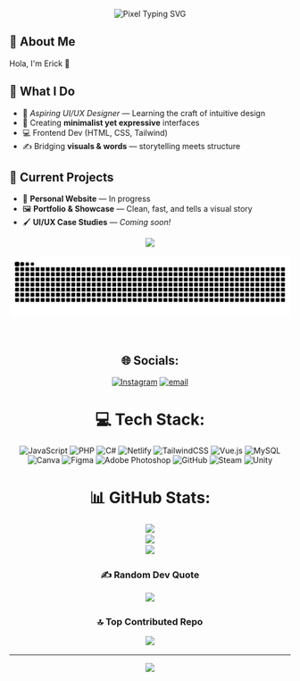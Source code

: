 <p align="center">
  <img src="https://readme-typing-svg.herokuapp.com?font=Press+Start+2P&size=16&duration=3500&pause=1000&color=F9DC5C&center=true&vCenter=true&width=600&lines=✨+Seniman+muda" alt="Pixel Typing SVG" />
</p>




## 💫 About Me  
Hola, I'm Erick 👋  



## 💼 What I Do  
- 🧠 *Aspiring UI/UX Designer* — Learning the craft of intuitive design  
- 🎨 Creating **minimalist yet expressive** interfaces  
- 💻 Frontend Dev (HTML, CSS, Tailwind)  
- ✍️ Bridging **visuals & words** — storytelling meets structure

## 🧪 Current Projects  
- 🚧 **Personal Website** — In progress  
- 🖼️ **Portfolio & Showcase** — Clean, fast, and tells a visual story  
- 🖌️ **UI/UX Case Studies** — *Coming soon!*  
  

<div align="center">
  
  <img src="https://user-images.githubusercontent.com/22107794/139580686-887df369-edb8-4bc8-b607-4fbf6d7e4866.gif">

  <br>

  ![snake gif](https://github.com/synthever/synthever/blob/output/github-contribution-grid-snake-dark.svg)

  <br>


## 🌐 Socials:
[![Instagram](https://img.shields.io/badge/Instagram-%23E4405F.svg?logo=Instagram&logoColor=white)](https://instagram.com/topantibonachi) [![email](https://img.shields.io/badge/Email-D14836?logo=gmail&logoColor=white)](mailto:fatannurrizqi@gmail.com) 

# 💻 Tech Stack:
![JavaScript](https://img.shields.io/badge/javascript-%23323330.svg?style=flat&logo=javascript&logoColor=%23F7DF1E) ![PHP](https://img.shields.io/badge/php-%23777BB4.svg?style=flat&logo=php&logoColor=white) ![C#](https://img.shields.io/badge/c%23-%23239120.svg?style=flat&logo=csharp&logoColor=white) ![Netlify](https://img.shields.io/badge/netlify-%23000000.svg?style=flat&logo=netlify&logoColor=#00C7B7) ![TailwindCSS](https://img.shields.io/badge/tailwindcss-%2338B2AC.svg?style=flat&logo=tailwind-css&logoColor=white) ![Vue.js](https://img.shields.io/badge/vue.js-%2335495e.svg?style=flat&logo=vuedotjs&logoColor=%234FC08D) ![MySQL](https://img.shields.io/badge/mysql-4479A1.svg?style=flat&logo=mysql&logoColor=white) ![Canva](https://img.shields.io/badge/Canva-%2300C4CC.svg?style=flat&logo=Canva&logoColor=white) ![Figma](https://img.shields.io/badge/figma-%23F24E1E.svg?style=flat&logo=figma&logoColor=white) ![Adobe Photoshop](https://img.shields.io/badge/adobe%20photoshop-%2331A8FF.svg?style=flat&logo=adobe%20photoshop&logoColor=white) ![GitHub](https://img.shields.io/badge/github-%23121011.svg?style=flat&logo=github&logoColor=white) ![Steam](https://img.shields.io/badge/steam-%23000000.svg?style=flat&logo=steam&logoColor=white) ![Unity](https://img.shields.io/badge/unity-%23000000.svg?style=flat&logo=unity&logoColor=white)
# 📊 GitHub Stats:
![](https://github-readme-stats.vercel.app/api?username=ReNaLa-OMAYgyat&theme=dark&hide_border=false&include_all_commits=false&count_private=false)<br/>
![](https://nirzak-streak-stats.vercel.app/?user=ReNaLa-OMAYgyat&theme=dark&hide_border=false)<br/>
![](https://github-readme-stats.vercel.app/api/top-langs/?username=ReNaLa-OMAYgyat&theme=dark&hide_border=false&include_all_commits=false&count_private=false&layout=compact)

### ✍️ Random Dev Quote
![](https://quotes-github-readme.vercel.app/api?type=vetical&theme=dark)

### 🔝 Top Contributed Repo
![](https://github-contributor-stats.vercel.app/api?username=ReNaLa-OMAYgyat&limit=5&theme=blueberry&combine_all_yearly_contributions=true)

---
[![](https://visitcount.itsvg.in/api?id=ReNaLa-OMAYgyat&icon=3&color=6)](https://visitcount.itsvg.in)

<!-- Proudly created with GPRM ( https://gprm.itsvg.in ) -->

<!--
**ReNaLA-OMAYgyat/ReNaLA-OMAYgyat** is a ✨ _special_ ✨ repository because its `README.md` (this file) appears on your GitHub profile.

Here are some ideas to get you started:

- 🔭 I’m currently working on ...
- 🌱 I’m currently learning ...
- 👯 I’m looking to collaborate on ...
- 🤔 I’m looking for help with ...
- 💬 Ask me about ...
- 📫 How to reach me: ...
- 😄 Pronouns: ...
- ⚡ Fun fact: ...
-->
